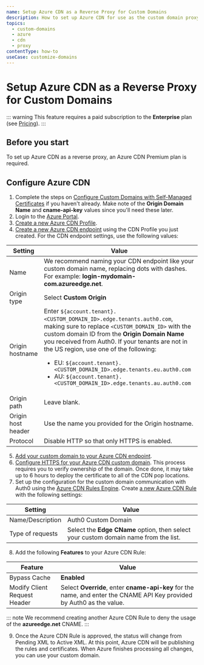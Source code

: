 ```yaml
---
name: Setup Azure CDN as a Reverse Proxy for Custom Domains
description: How to set up Azure CDN for use as the custom domain proxy for Auth0
topics:
  - custom-domains
  - azure
  - cdn
  - proxy
contentType: how-to
useCase: customize-domains
---
```


# Setup Azure CDN as a Reverse Proxy for Custom Domains

::: warning
This feature requires a paid subscription to the **Enterprise** plan (see [Pricing](https://auth0.com/pricing)).
:::

## Before you start

To set up Azure CDN as a reverse proxy, an Azure CDN Premium plan is required.

## Configure Azure CDN

1. Complete the steps on [Configure Custom Domains with Self-Managed Certificates](/custom-domains/self-managed-certificates) if you haven't already. Make note of the **Origin Domain Name** and **cname-api-key** values since you'll need these later.
2. Login to the [Azure Portal](https://portal.azure.com/).
3. [Create a new Azure CDN Profile](https://docs.microsoft.com/en-us/azure/cdn/cdn-create-new-endpoint#create-a-new-cdn-profile).
4. [Create a new Azure CDN endpoint](https://docs.microsoft.com/en-us/azure/cdn/cdn-create-new-endpoint#create-a-new-cdn-endpoint) using the CDN Profile you just created. For the CDN endpoint settings, use the following values:

| Setting | Value |
|---------|-------|
| Name | We recommend naming your CDN endpoint like your custom domain name, replacing dots with dashes. For example: **login-mydomain-com.azureedge.net**. |
| Origin type | Select **Custom Origin** |
| Origin hostname | Enter `${account.tenant}.<CUSTOM_DOMAIN_ID>.edge.tenants.auth0.com`, making sure to replace `<CUSTOM_DOMAIN_ID>` with the custom domain ID from the **Origin Domain Name** you received from Auth0. If your tenants are not in the US region, use one of the following: <ul><li>EU: `${account.tenant}.<CUSTOM_DOMAIN_ID>.edge.tenants.eu.auth0.com`</li><li>AU: `${account.tenant}.<CUSTOM_DOMAIN_ID>.edge.tenants.au.auth0.com`</li></ul> |
| Origin path | Leave blank. |
| Origin host header | Use the name you provided for the Origin hostname. |
| Protocol | Disable HTTP so that only HTTPS is enabled. |

5. [Add your custom domain to your Azure CDN endpoint](https://docs.microsoft.com/en-us/azure/cdn/cdn-map-content-to-custom-domain).
6. [Configure HTTPS for your Azure CDN custom domain](https://docs.microsoft.com/en-us/azure/cdn/cdn-custom-ssl?tabs=option-1-default-enable-https-with-a-cdn-managed-certificate). This process requires you to verify ownership of the domain. Once done, it may take up to 6 hours to deploy the certificate to all of the CDN pop locations.
7. Set up the configuration for the custom domain communication with Auth0 using the [Azure CDN Rules Engine](https://docs.microsoft.com/en-us/azure/cdn/cdn-verizon-premium-rules-engine). Create [a new Azure CDN Rule](https://docs.microsoft.com/en-us/azure/cdn/cdn-verizon-premium-rules-engine#tutorial) with the following settings:

| Setting | Value |
|---------|-------|
| Name/Description | Auth0 Custom Domain |
| Type of requests | Select the **Edge CName** option, then select your custom domain name from the list. |

8. Add the following **Features** to your Azure CDN Rule:

| Feature | Value |
|---------|-------|
| Bypass Cache | **Enabled** |
| Modify Client Request Header | Select **Override**, enter **cname-api-key** for the name, and enter the CNAME API Key provided by Auth0 as the value.

::: note
We recommend creating another Azure CDN Rule to deny the usage of the **azureedge.net** CNAME.
:::

9. Once the Azure CDN Rule is approved, the status will change from Pending XML to Active XML. At this point, Azure CDN will be publishing the rules and certificates. When Azure finishes processing all changes, you can use your custom domain.
